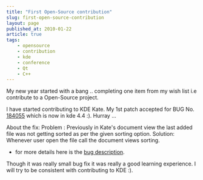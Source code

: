 ```yaml
---
title: "First Open-Source contribution"
slug: first-open-source-contribution
layout: page
published_at: 2010-01-22
article: true
tags:
    - opensource
    - contribution
    - kde
    - conference
    - Qt
    - C++
---
```


My new year started with a bang .. completing one item from my wish list i.e contribute to a Open-Source project.

I have started contributing to KDE Kate. My 1st patch accepted for BUG No. [184055](https://bugs.kde.org/show_bug.cgi?id=184055) which is now in kde 4.4 :). Hurray ...

About the fix:
Problem : Previously in Kate's document view the last added file was not getting sorted as per the given sorting option.
Solution: Whenever user open the file call the document views sorting.

* for more details  here is the [bug description](https://bugs.kde.org/show_bug.cgi?id=184055).

Though it was really small bug fix it was really a good learning experience. I will try to be consistent with contributing to KDE :).

